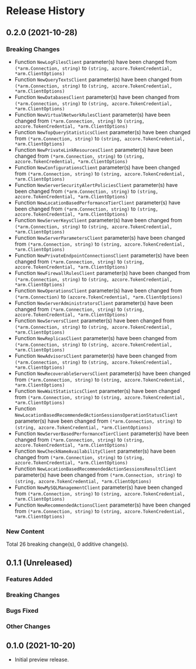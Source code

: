 # Release History

## 0.2.0 (2021-10-28)
### Breaking Changes

- Function `NewLogFilesClient` parameter(s) have been changed from `(*arm.Connection, string)` to `(string, azcore.TokenCredential, *arm.ClientOptions)`
- Function `NewQueryTextsClient` parameter(s) have been changed from `(*arm.Connection, string)` to `(string, azcore.TokenCredential, *arm.ClientOptions)`
- Function `NewDatabasesClient` parameter(s) have been changed from `(*arm.Connection, string)` to `(string, azcore.TokenCredential, *arm.ClientOptions)`
- Function `NewVirtualNetworkRulesClient` parameter(s) have been changed from `(*arm.Connection, string)` to `(string, azcore.TokenCredential, *arm.ClientOptions)`
- Function `NewTopQueryStatisticsClient` parameter(s) have been changed from `(*arm.Connection, string)` to `(string, azcore.TokenCredential, *arm.ClientOptions)`
- Function `NewPrivateLinkResourcesClient` parameter(s) have been changed from `(*arm.Connection, string)` to `(string, azcore.TokenCredential, *arm.ClientOptions)`
- Function `NewConfigurationsClient` parameter(s) have been changed from `(*arm.Connection, string)` to `(string, azcore.TokenCredential, *arm.ClientOptions)`
- Function `NewServerSecurityAlertPoliciesClient` parameter(s) have been changed from `(*arm.Connection, string)` to `(string, azcore.TokenCredential, *arm.ClientOptions)`
- Function `NewLocationBasedPerformanceTierClient` parameter(s) have been changed from `(*arm.Connection, string)` to `(string, azcore.TokenCredential, *arm.ClientOptions)`
- Function `NewServerKeysClient` parameter(s) have been changed from `(*arm.Connection, string)` to `(string, azcore.TokenCredential, *arm.ClientOptions)`
- Function `NewServerParametersClient` parameter(s) have been changed from `(*arm.Connection, string)` to `(string, azcore.TokenCredential, *arm.ClientOptions)`
- Function `NewPrivateEndpointConnectionsClient` parameter(s) have been changed from `(*arm.Connection, string)` to `(string, azcore.TokenCredential, *arm.ClientOptions)`
- Function `NewFirewallRulesClient` parameter(s) have been changed from `(*arm.Connection, string)` to `(string, azcore.TokenCredential, *arm.ClientOptions)`
- Function `NewOperationsClient` parameter(s) have been changed from `(*arm.Connection)` to `(azcore.TokenCredential, *arm.ClientOptions)`
- Function `NewServerAdministratorsClient` parameter(s) have been changed from `(*arm.Connection, string)` to `(string, azcore.TokenCredential, *arm.ClientOptions)`
- Function `NewServersClient` parameter(s) have been changed from `(*arm.Connection, string)` to `(string, azcore.TokenCredential, *arm.ClientOptions)`
- Function `NewReplicasClient` parameter(s) have been changed from `(*arm.Connection, string)` to `(string, azcore.TokenCredential, *arm.ClientOptions)`
- Function `NewAdvisorsClient` parameter(s) have been changed from `(*arm.Connection, string)` to `(string, azcore.TokenCredential, *arm.ClientOptions)`
- Function `NewRecoverableServersClient` parameter(s) have been changed from `(*arm.Connection, string)` to `(string, azcore.TokenCredential, *arm.ClientOptions)`
- Function `NewWaitStatisticsClient` parameter(s) have been changed from `(*arm.Connection, string)` to `(string, azcore.TokenCredential, *arm.ClientOptions)`
- Function `NewLocationBasedRecommendedActionSessionsOperationStatusClient` parameter(s) have been changed from `(*arm.Connection, string)` to `(string, azcore.TokenCredential, *arm.ClientOptions)`
- Function `NewServerBasedPerformanceTierClient` parameter(s) have been changed from `(*arm.Connection, string)` to `(string, azcore.TokenCredential, *arm.ClientOptions)`
- Function `NewCheckNameAvailabilityClient` parameter(s) have been changed from `(*arm.Connection, string)` to `(string, azcore.TokenCredential, *arm.ClientOptions)`
- Function `NewLocationBasedRecommendedActionSessionsResultClient` parameter(s) have been changed from `(*arm.Connection, string)` to `(string, azcore.TokenCredential, *arm.ClientOptions)`
- Function `NewMySQLManagementClient` parameter(s) have been changed from `(*arm.Connection, string)` to `(string, azcore.TokenCredential, *arm.ClientOptions)`
- Function `NewRecommendedActionsClient` parameter(s) have been changed from `(*arm.Connection, string)` to `(string, azcore.TokenCredential, *arm.ClientOptions)`

### New Content


Total 26 breaking change(s), 0 additive change(s).


## 0.1.1 (Unreleased)

### Features Added

### Breaking Changes

### Bugs Fixed

### Other Changes

## 0.1.0 (2021-10-20)

- Initial preview release.
